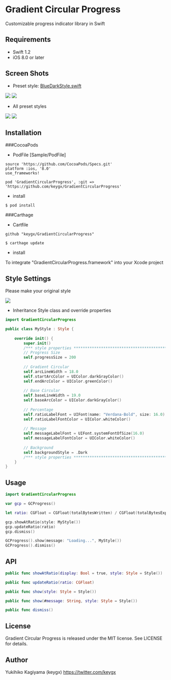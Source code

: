 # Gradient Circular Progress

Customizable progress indicator library in Swift

## Requirements
- Swift 1.2
- iOS 8.0 or later

## Screen Shots

- Preset style: [BlueDarkStyle.swift](https://github.com/keygx/GradientCircularProgress/blob/master/Source/BlueDarkStyle.swift)

![](images/scr_BlueDarkStyle_01.png)  ![](images/scr_BlueDarkStyle_02.png)

- All preset styles

![](images/styles_01.png) 
![](images/styles_02.png) 

## Installation

###CocoaPods

* PodFile [Sample/PodFile]

```PodFile
source 'https://github.com/CocoaPods/Specs.git'
platform :ios, '8.0'
use_frameworks!

pod 'GradientCircularProgress', :git => 'https://github.com/keygx/GradientCircularProgress'
```
* install

```
$ pod install
```

###Carthage

* Cartfile

```Cartfile
github "keygx/GradientCircularProgress"
```

```
$ carthage update
```
* install

To integrate "GradientCircularProgress.framework" into your Xcode project


## Style Settings

Please make your original style

![](images/properties.png)

- Inheritance Style class and override properties

```swift
import GradientCircularProgress

public class MyStyle : Style {
    
    override init() {
        super.init()
        /*** style properties **********************************************************************************/
        // Progress Size
        self.progressSize = 200
        
        // Gradient Circular
        self.arcLineWidth = 18.0
        self.startArcColor = UIColor.darkGrayColor()
        self.endArcColor = UIColor.greenColor()
        
        // Base Circular
        self.baseLineWidth = 19.0
        self.baseArcColor = UIColor.darkGrayColor()
        
        // Percentage
        self.ratioLabelFont = UIFont(name: "Verdana-Bold", size: 16.0)!
        self.ratioLabelFontColor = UIColor.whiteColor()
        
        // Message
        self.messageLabelFont = UIFont.systemFontOfSize(16.0)
        self.messageLabelFontColor = UIColor.whiteColor()
        
        // Background
        self.backgroundStyle = .Dark
        /*** style properties **********************************************************************************/
    }
}

```

## Usage
```swift
import GradientCircularProgress
```
```swift
var gcp = GCProgress()

let ratio: CGFloat = CGFloat(totalBytesWritten) / CGFloat(totalBytesExpectedToWrite)        

gcp.showAtRatio(style: MyStyle())
gcp.updateRatio(ratio)
gcp.dismiss()
```
```swift
GCProgress().show(message: "Loading...", MyStyle())
GCProgress().dismiss()
```

## API
```swift
public func showAtRatio(display: Bool = true, style: Style = Style())

public func updateRatio(ratio: CGFloat)

public func show(style: Style = Style())

public func show(#message: String, style: Style = Style())

public func dismiss()
```

## License

Gradient Circular Progress is released under the MIT license. See LICENSE for details.

## Author

Yukihiko Kagiyama (keygx) <https://twitter.com/keygx>

